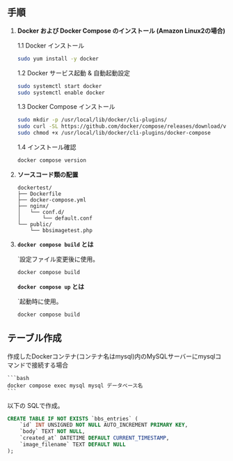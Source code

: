 ## 手順

1. **Docker および Docker Compose のインストール (Amazon Linux2の場合)**

    1.1 Docker インストール
    ```bash
    sudo yum install -y docker
    ```

    1.2 Docker サービス起動 & 自動起動設定
    ```bash
    sudo systemctl start docker
    sudo systemctl enable docker
    ```

    1.3 Docker Compose インストール
    ```bash
    sudo mkdir -p /usr/local/lib/docker/cli-plugins/
    sudo curl -SL https://github.com/docker/compose/releases/download/v2.36.0/docker-compose-linux-x86_64 -o /usr/local/lib/docker/cli-plugins/docker-compose
    sudo chmod +x /usr/local/lib/docker/cli-plugins/docker-compose
    ```

    1.4 インストール確認
    ```bash
    docker compose version
    ```

2. **ソースコード類の配置**

    ```text
    dockertest/
    ├── Dockerfile
    ├── docker-compose.yml
    ├── nginx/
    │   └── conf.d/
    │       └── default.conf
    └── public/
        └── bbsimagetest.php
    ```

3. **`docker compose build` とは**

    `設定ファイル変更後に使用。

    ```bash
    docker compose build
    ```

    **`docker compose up` とは**

    `起動時に使用。

    ```bash
    docker compose build
    ```

## テーブル作成

作成したDockerコンテナ(コンテナ名はmysql)内のMySQLサーバーにmysqlコマンドで接続する場合

    ```bash
    docker compose exec mysql mysql データベース名
    ```


以下の SQLで作成。

```sql
CREATE TABLE IF NOT EXISTS `bbs_entries` (
    `id` INT UNSIGNED NOT NULL AUTO_INCREMENT PRIMARY KEY,
    `body` TEXT NOT NULL,
    `created_at` DATETIME DEFAULT CURRENT_TIMESTAMP,
    `image_filename` TEXT DEFAULT NULL
);

